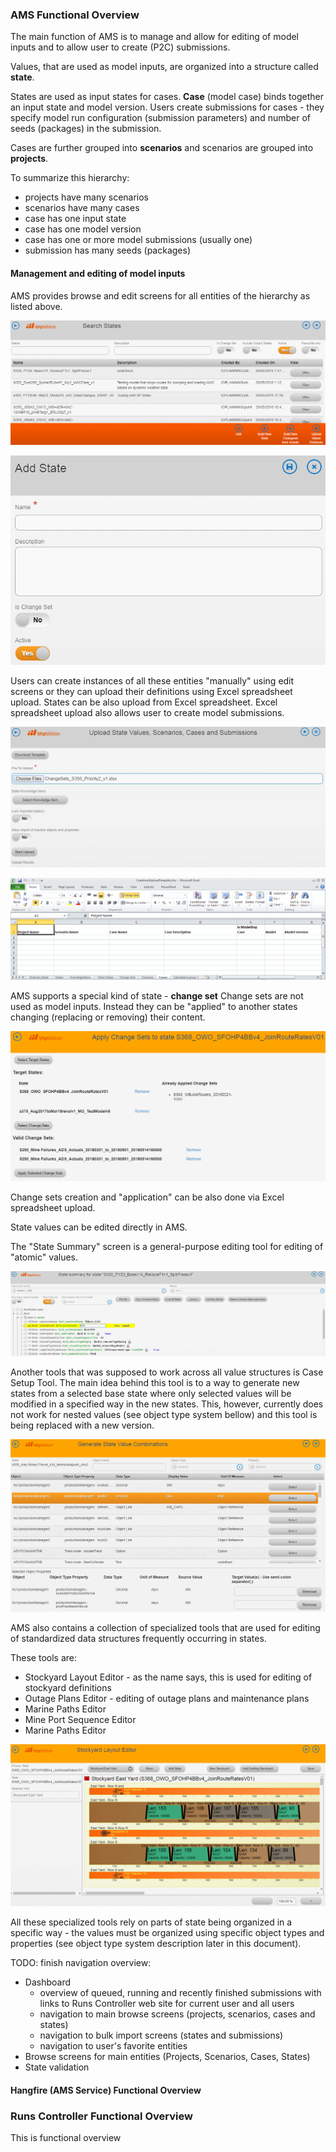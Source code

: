 <!-- # Hidden by Structurizr -->
<!-- ## Also hidden by Structurizr -->

### AMS Functional Overview

The main function of AMS is to manage and allow for editing of model inputs and to allow user to create (P2C) submissions.

Values, that are used as model inputs, are organized into a structure called **state**.

States are used as input states for cases. **Case** (model case) binds together an input state and model version. Users create submissions for cases - they specify model run configuration (submission parameters) and number of seeds (packages) in the submission.

Cases are further grouped into **scenarios** and scenarios are grouped into **projects**.

To summarize this hierarchy:

* projects have many scenarios
* scenarios have many cases
* case has one input state
* case has one model version
* case has one or more model submissions (usually one)
* submission has many seeds (packages)

#### Management and editing of model inputs

AMS provides browse and edit screens for all entities of the hierarchy as listed above.

<!-- ![Browse States](Screenshots/BrowseStates.png) -->
![Browse States](https://raw.githubusercontent.com/dusan-tkac/documentation/master/structurizr/Documentation/Screenshots/BrowseStates.png)
<!-- ![Add State](Screenshots/AddState.png) -->
![Add State](https://raw.githubusercontent.com/dusan-tkac/documentation/master/structurizr/Documentation/Screenshots/AddState.png)

Users can create instances of all these entities "manually" using edit screens or they can upload their definitions using Excel spreadsheet upload.
States can be also upload from Excel spreadsheet.
Excel spreadsheet upload also allows user to create model submissions.

<!-- ![Upload States, Scenarios, Cases and Submissions](Screenshots/Upload.png) -->
![Upload States, Scenarios, Cases and Submissions](https://raw.githubusercontent.com/dusan-tkac/documentation/master/structurizr/Documentation/Screenshots/Upload.png)
<!-- ![Upload Template](Screenshots/UploadTemplate.png) -->
![Upload Template](https://raw.githubusercontent.com/dusan-tkac/documentation/master/structurizr/Documentation/Screenshots/UploadTemplate.png)

AMS supports a special kind of state - **change set**
Change sets are not used as model inputs. Instead they can be "applied" to another states changing (replacing or removing) their content.
<!-- ![Apply Change Set](Screenshots/ApplyChangeSet.png) -->
![Apply Change Set](https://raw.githubusercontent.com/dusan-tkac/documentation/master/structurizr/Documentation/Screenshots/ApplyChangeSet.png)

Change sets creation and "application" can be also done via Excel spreadsheet upload.

State values can be edited directly in AMS.

The "State Summary" screen is a general-purpose editing tool for editing of "atomic" values.

<!-- ![State Summary](Screenshots/StateSummary.png) -->
![State Summary](https://raw.githubusercontent.com/dusan-tkac/documentation/master/structurizr/Documentation/Screenshots/StateSummary.png)

Another tools that was supposed to work across all value structures is Case Setup Tool. The main idea behind this tool is to a way to generate new states from a selected base state where only selected values will be modified in a specified way in the new states.
This, however, currently does not work for nested values (see object type system bellow) and this tool is being replaced with a new version.

<!-- ![Case Setup Tool](Screenshots/CaseSetupTool.png) -->
![Case Setup Tool](https://raw.githubusercontent.com/dusan-tkac/documentation/master/structurizr/Documentation/Screenshots/CaseSetupTool.png)

AMS also contains a collection of specialized tools that are used for editing of standardized data structures frequently occurring in states.

These tools are:

* Stockyard Layout Editor - as the name says, this is used for editing of stockyard definitions
* Outage Plans Editor - editing of outage plans and maintenance plans
* Marine Paths Editor
* Mine Port Sequence Editor
* Marine Paths Editor

<!-- ![Stockyard Layout Editor](Screenshots/StockyardLayoutEditor.png) -->
![Stockyard Layout Editor](https://raw.githubusercontent.com/dusan-tkac/documentation/master/structurizr/Documentation/Screenshots/StockyardLayoutEditor.png)

All these specialized tools rely on parts of state being organized in a specific way - the values must be organized using specific object types and properties (see object type system description later in this document).

TODO: finish navigation overview:

* Dashboard
  * overview of queued, running and recently finished submissions with links to Runs Controller web site for current user and all users
  * navigation to main browse screens (projects, scenarios, cases and states)
  * navigation to bulk import screens (states and submissions)
  * navigation to user's favorite entities
* Browse screens for main entities (Projects, Scenarios, Cases, States)
* State validation

#### Hangfire (AMS Service) Functional Overview

### Runs Controller Functional Overview

This is functional overview